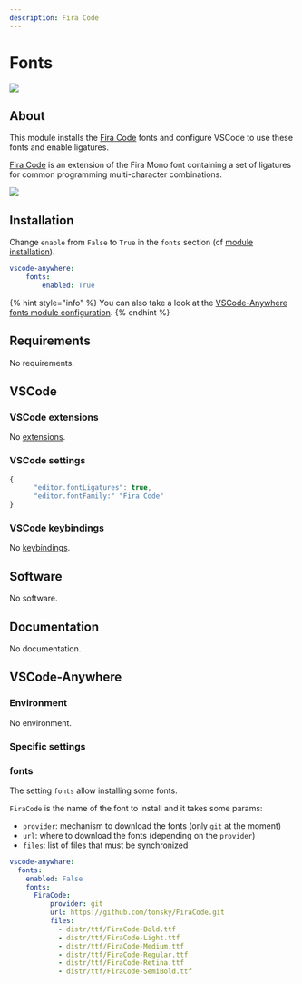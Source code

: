 ```yaml
---
description: Fira Code
---
```


# Fonts

![](https://github.com/tonsky/FiraCode/raw/master/extras/ligatures.png)

## About

This module installs the [Fira Code](https://github.com/tonsky/FiraCode/) fonts and configure VSCode to use these fonts and enable ligatures.

[Fira Code](https://github.com/tonsky/FiraCode/) is an extension of the Fira Mono font containing a set of ligatures for common programming multi-character combinations.

![](https://code.visualstudio.com/assets/docs/getstarted/tips-and-tricks/font-ligatures-annotated.png)

## Installation

Change `enable` from `False` to `True` in the `fonts` section \(cf [module installation](../install.md)\).

```yaml
vscode-anywhere:
    fonts:
        enabled: True
```

{% hint style="info" %}
You can also take a look at the [VSCode-Anywhere fonts module configuration](https://github.com/gigi206/VSCode-Anywhere/blob/V2/salt/modules/fonts/defaults.yaml).
{% endhint %}

## Requirements

No requirements.

## VSCode

### VSCode extensions

No [extensions](https://marketplace.visualstudio.com/VSCode).

### VSCode settings

```javascript
{
      "editor.fontLigatures": true,
      "editor.fontFamily:" "Fira Code"
}
```

### VSCode keybindings

No [keybindings](https://code.visualstudio.com/docs/getstarted/keybindings).

## Software

No software.

## Documentation

No documentation.

## VSCode-Anywhere

### Environment

No environment.

### Specific settings

### fonts

The setting `fonts` allow installing some fonts.

`FiraCode` is the name of the font to install and it takes some params:

* `provider`: mechanism to download the fonts \(only `git` at the moment\)
* `url`: where to download the fonts \(depending on the `provider`\)
* `files`: list of files that must be synchronized

```yaml
vscode-anywhare:
  fonts:
    enabled: False
    fonts:
      FiraCode:
          provider: git
          url: https://github.com/tonsky/FiraCode.git
          files:
            - distr/ttf/FiraCode-Bold.ttf
            - distr/ttf/FiraCode-Light.ttf
            - distr/ttf/FiraCode-Medium.ttf
            - distr/ttf/FiraCode-Regular.ttf
            - distr/ttf/FiraCode-Retina.ttf
            - distr/ttf/FiraCode-SemiBold.ttf
```


